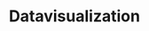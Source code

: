---
layout: tag-list
type: tag
title: Datavisualization
slug: datavisualization
category: blog
sidebar: true
description: >
   "将数据转化成图表进行展示"
---